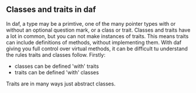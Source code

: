 ## Classes and traits in daf
In daf, a type may be a primtive, one of the many pointer types with or without an optional question mark, or a class or trait.
Classes and traits have a lot in common, but you can not make instances of traits. This means traits can include definitions of methods, without implementing them. With daf giving you full control over virtual methods, it can be difficult tu understand the rules traits and classes follow.
Firstly:
 * classes can be defined 'with' traits
 * traits can be defined 'with' classes
 
Traits are in many ways just abstract classes.
